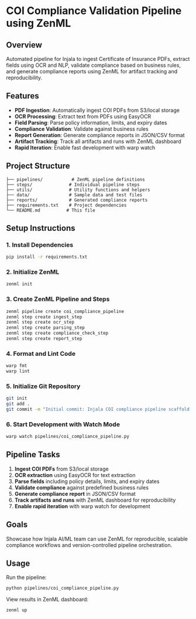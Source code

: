 # COI Compliance Validation Pipeline using ZenML

## Overview
Automated pipeline for Injala to ingest Certificate of Insurance PDFs, extract fields using OCR and NLP, validate compliance based on business rules, and generate compliance reports using ZenML for artifact tracking and reproducibility.

## Features
- **PDF Ingestion**: Automatically ingest COI PDFs from S3/local storage
- **OCR Processing**: Extract text from PDFs using EasyOCR
- **Field Parsing**: Parse policy information, limits, and expiry dates
- **Compliance Validation**: Validate against business rules
- **Report Generation**: Generate compliance reports in JSON/CSV format
- **Artifact Tracking**: Track all artifacts and runs with ZenML dashboard
- **Rapid Iteration**: Enable fast development with warp watch

## Project Structure
```
├── pipelines/           # ZenML pipeline definitions
├── steps/              # Individual pipeline steps
├── utils/              # Utility functions and helpers
├── data/               # Sample data and test files
├── reports/            # Generated compliance reports
├── requirements.txt    # Project dependencies
└── README.md          # This file
```

## Setup Instructions

### 1. Install Dependencies
```bash
pip install -r requirements.txt
```

### 2. Initialize ZenML
```bash
zenml init
```

### 3. Create ZenML Pipeline and Steps
```bash
zenml pipeline create coi_compliance_pipeline
zenml step create ingest_step
zenml step create ocr_step
zenml step create parsing_step
zenml step create compliance_check_step
zenml step create report_step
```

### 4. Format and Lint Code
```bash
warp fmt
warp lint
```

### 5. Initialize Git Repository
```bash
git init
git add .
git commit -m "Initial commit: Injala COI compliance pipeline scaffold with ZenML using Warp CLI"
```

### 6. Start Development with Watch Mode
```bash
warp watch pipelines/coi_compliance_pipeline.py
```

## Pipeline Tasks
1. **Ingest COI PDFs** from S3/local storage
2. **OCR extraction** using EasyOCR for text extraction
3. **Parse fields** including policy details, limits, and expiry dates
4. **Validate compliance** against predefined business rules
5. **Generate compliance report** in JSON/CSV format
6. **Track artifacts and runs** with ZenML dashboard for reproducibility
7. **Enable rapid iteration** with warp watch for development

## Goals
Showcase how Injala AI/ML team can use ZenML for reproducible, scalable compliance workflows and version-controlled pipeline orchestration.

## Usage
Run the pipeline:
```bash
python pipelines/coi_compliance_pipeline.py
```

View results in ZenML dashboard:
```bash
zenml up
```

